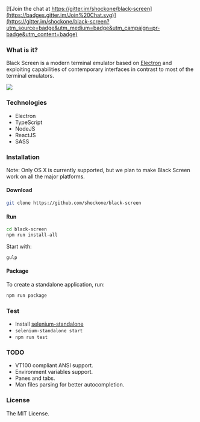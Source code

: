[![Join the chat at https://gitter.im/shockone/black-screen](https://badges.gitter.im/Join%20Chat.svg)](https://gitter.im/shockone/black-screen?utm_source=badge&utm_medium=badge&utm_campaign=pr-badge&utm_content=badge)

### What is it?

Black Screen is a modern terminal emulator based on [Electron](http://electron.atom.io/) and exploiting
capabilities of contemporary interfaces in contrast to most of the terminal emulators.

![](https://dl.dropboxusercontent.com/spa/dlqheu39w0arg9q/ucvbthot.png)

### Technologies

* Electron
* TypeScript
* NodeJS
* ReactJS
* SASS

### Installation

Note: Only OS X is currently supported, but we plan to make Black Screen work on all the major platforms.

#### Download
```bash
git clone https://github.com/shockone/black-screen
```

#### Run
```bash
cd black-screen
npm run install-all
```

Start with:

```bash
gulp
```

#### Package

To create a standalone application, run:

```bash
npm run package
```

### Test

* Install [selenium-standalone](https://github.com/vvo/selenium-standalone)
* `selenium-standalone start`
* `npm run test`

### TODO

* VT100 compliant ANSI support.
* Environment variables support.
* Panes and tabs.
* Man files parsing for better autocompletion.

### License

The MIT License.
